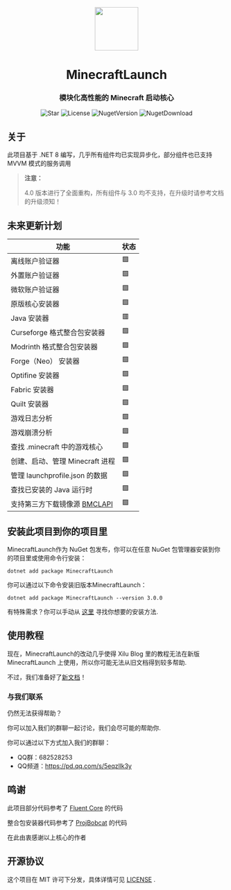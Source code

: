 <div align="center">

<img Height="100" Width="100" src="https://blessing-studio.cn/wp-content/uploads/2025/01/IMG_2186.png"/>

# MinecraftLaunch

### 模块化高性能的 Minecraft 启动核心

![Star](https://img.shields.io/github/stars/Blessing-Studio/MinecraftLaunch?logo=github&label=Star&style=for-the-badge)
![License](https://img.shields.io/github/license/Blessing-Studio/MinecraftLaunch?logo=github&label=开源协议&style=for-the-badge&color=ff7a35)
![NugetVersion](https://img.shields.io/nuget/v/MinecraftLaunch?logo=nuget&label=Nuget包版本&style=for-the-badge)
![NugetDownload](https://img.shields.io/nuget/dt/MinecraftLaunch?logo=nuget&label=Nuget包下载量&style=for-the-badge)

</div>

## 关于

此项目基于 .NET 8 编写，几乎所有组件均已实现异步化，部分组件也已支持 MVVM 模式的服务调用

>
> **注意：**
> 
> 4.0 版本进行了全面重构，所有组件与 3.0 均不支持，在升级时请参考文档的升级须知！
>

## 未来更新计划

| 功能                                                             | 状态                |
| ---------------------------------------------------------------  | ------------------- |
| 离线账户验证器                                                    | 🟩                 |
| 外置账户验证器                                                    | 🟩                 |
| 微软账户验证器                                                    | 🟩                 |
| 原版核心安装器                                                    | 🟩                 |
| Java 安装器                                                       | 🟥                |
| Curseforge 格式整合包安装器                                        | 🟩                 |
| Modrinth 格式整合包安装器                                          | 🟩                 |
| Forge（Neo） 安装器                                               | 🟩                 |
| Optifine 安装器                                                   | 🟩                 |
| Fabric 安装器                                                     | 🟩                 |
| Quilt 安装器                                                      | 🟩                 | 
| 游戏日志分析                                                       | 🟩                 |
| 游戏崩溃分析                                                       | 🟩                 |
| 查找 .minecraft 中的游戏核心                                       | 🟩                 |
| 创建、启动、管理 Minecraft 进程                                    | 🟩                 |
| 管理 launchprofile.json 的数据                                     | 🟩                |
| 查找已安装的 Java 运行时                                           | 🟩                |
| 支持第三方下载镜像源 [BMCLAPI](https://bmclapidoc.bangbang93.com/) | 🟩                |


## 安装此项目到你的项目里

MinecraftLaunch作为 NuGet 包发布，你可以在任意 NuGet 包管理器安装到你的项目里或使用命令行安装：

```
dotnet add package MinecraftLaunch
```

你可以通过以下命令安装旧版本MinecraftLaunch：

```
dotnet add package MinecraftLaunch --version 3.0.0
```

有特殊需求？你可以手动从 [这里](https://www.nuget.org/packages/MinecraftLaunch) 寻找你想要的安装方法.

## 使用教程

现在，MinecraftLaunch的改动几乎使得 Xilu Blog 里的教程无法在新版 MinecraftLaunch 上使用，所以你可能无法从旧文档得到较多帮助.

不过，我们准备好了[新文档](https://wiki.blessing-studio.cn/)！



### 与我们联系

仍然无法获得帮助？

你可以加入我们的群聊一起讨论，我们会尽可能的帮助你.

你可以通过以下方式加入我们的群聊：

- QQ群：682528253
- QQ频道：https://pd.qq.com/s/5eqzllk3y

## 鸣谢

此项目部分代码参考了 [Fluent Core](https://github.com/Xcube-Studio/Natsurainko.FluentCore) 的代码

整合包安装器代码参考了 [ProjBobcat](https://github.com/Corona-Studio/ProjBobcat) 的代码

在此由衷感谢以上核心的作者


## 开源协议

这个项目在 MIT 许可下分发，具体详情可见 [LICENSE](还没创建) .

